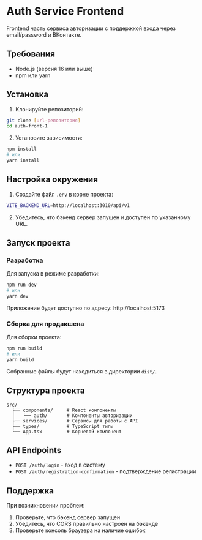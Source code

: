 # Auth Service Frontend

Frontend часть сервиса авторизации с поддержкой входа через email/password и ВКонтакте.

## Требования

- Node.js (версия 16 или выше)
- npm или yarn

## Установка

1. Клонируйте репозиторий:
```bash
git clone [url-репозитория]
cd auth-front-1
```

2. Установите зависимости:
```bash
npm install
# или
yarn install
```

## Настройка окружения

1. Создайте файл `.env` в корне проекта:
```bash
VITE_BACKEND_URL=http://localhost:3010/api/v1
```

2. Убедитесь, что бэкенд сервер запущен и доступен по указанному URL.

## Запуск проекта

### Разработка

Для запуска в режиме разработки:
```bash
npm run dev
# или
yarn dev
```

Приложение будет доступно по адресу: http://localhost:5173

### Сборка для продакшена

Для сборки проекта:
```bash
npm run build
# или
yarn build
```

Собранные файлы будут находиться в директории `dist/`.

## Структура проекта

```
src/
  ├── components/     # React компоненты
  │   └── auth/       # Компоненты авторизации
  ├── services/       # Сервисы для работы с API
  ├── types/          # TypeScript типы
  └── App.tsx         # Корневой компонент
```

## API Endpoints

- `POST /auth/login` - вход в систему
- `POST /auth/registration-confirmation` - подтверждение регистрации

## Поддержка

При возникновении проблем:
1. Проверьте, что бэкенд сервер запущен
2. Убедитесь, что CORS правильно настроен на бэкенде
3. Проверьте консоль браузера на наличие ошибок 